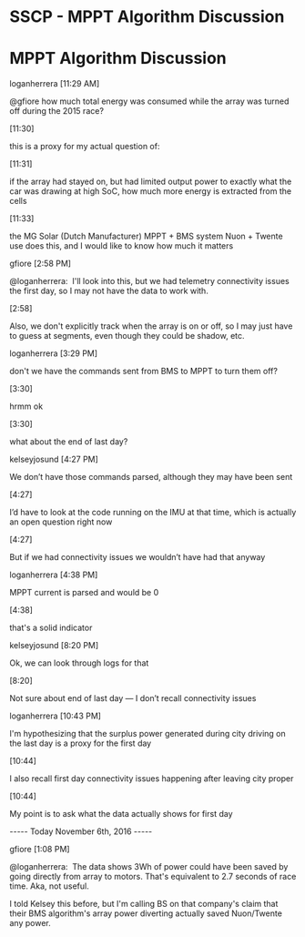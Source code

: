 # SSCP - MPPT Algorithm Discussion

# MPPT Algorithm Discussion

loganherrera [11:29 AM]  

@gfiore how much total energy was consumed while the array was turned off during the 2015 race?

[11:30]  

this is a proxy for my actual question of:

[11:31]  

if the array had stayed on, but had limited output power to exactly what the car was drawing at high SoC, how much more energy is extracted from the cells

[11:33]  

the MG Solar (Dutch Manufacturer) MPPT + BMS system Nuon + Twente use does this, and I would like to know how much it matters

gfiore [2:58 PM]  

@loganherrera:  I'll look into this, but we had telemetry connectivity issues the first day, so I may not have the data to work with.

[2:58]  

Also, we don't explicitly track when the array is on or off, so I may just have to guess at segments, even though they could be shadow, etc.

loganherrera [3:29 PM]  

don't we have the commands sent from BMS to MPPT to turn them off?

[3:30]  

hrmm ok

[3:30]  

what about the end of last day?

kelseyjosund [4:27 PM]  

We don’t have those commands parsed, although they may have been sent

[4:27]  

I’d have to look at the code running on the IMU at that time, which is actually an open question right now

[4:27]  

But if we had connectivity issues we wouldn’t have had that anyway

loganherrera [4:38 PM]  

MPPT current is parsed and would be 0

[4:38]  

that's a solid indicator

kelseyjosund [8:20 PM]  

Ok, we can look through logs for that

[8:20]  

Not sure about end of last day — I don’t recall connectivity issues

loganherrera [10:43 PM]  

I'm hypothesizing that the surplus power generated during city driving on the last day is a proxy for the first day

[10:44]  

I also recall first day connectivity issues happening after leaving city proper

[10:44]  

My point is to ask what the data actually shows for first day

----- Today November 6th, 2016 -----

gfiore [1:08 PM]  

@loganherrera:  The data shows 3Wh of power could have been saved by going directly from array to motors. That's equivalent to 2.7 seconds of race time. Aka, not useful.

I told Kelsey this before, but I'm calling BS on that company's claim that their BMS algorithm's array power diverting actually saved Nuon/Twente any power.

